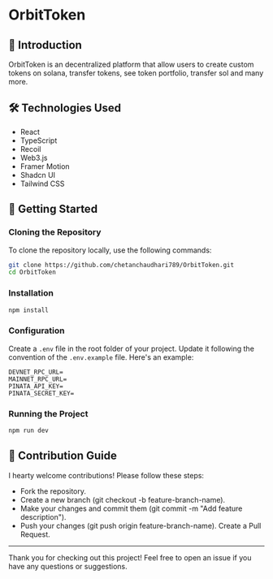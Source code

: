 # OrbitToken

## 📖 Introduction

OrbitToken is an decentralized platform that allow users to create custom tokens on solana, transfer tokens, see token portfolio, transfer sol and many more.

## 🛠️ Technologies Used

- React
- TypeScript
- Recoil
- Web3.js
- Framer Motion
- Shadcn UI
- Tailwind CSS

## 🚀 Getting Started

### Cloning the Repository

To clone the repository locally, use the following commands:

```bash
git clone https://github.com/chetanchaudhari789/OrbitToken.git
cd OrbitToken
```

### Installation
```bash
npm install
```
### Configuration
Create a `.env` file in the root folder of your project. Update it following the convention of the `.env.example` file. 
Here's an example:
```
DEVNET_RPC_URL=
MAINNET_RPC_URL=
PINATA_API_KEY=
PINATA_SECRET_KEY=
```

### Running the Project
```bash
npm run dev
```

## 🤝 Contribution Guide
I hearty welcome contributions! Please follow these steps:
- Fork the repository.
- Create a new branch (git checkout -b feature-branch-name).
- Make your changes and commit them (git commit -m "Add feature description").
- Push your changes (git push origin feature-branch-name).
Create a Pull Request.

***
Thank you for checking out this project! Feel free to open an issue if you have any questions or suggestions.
